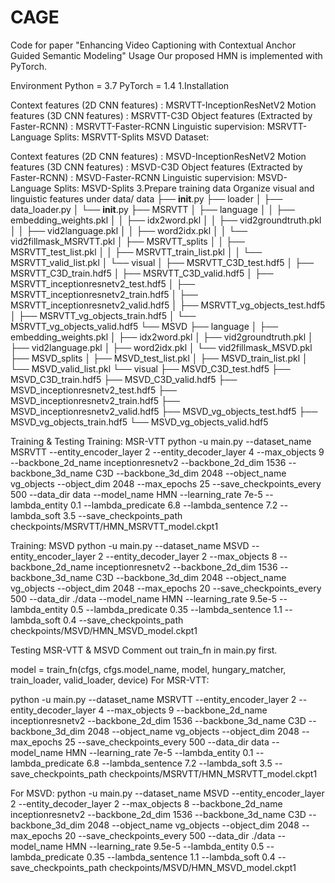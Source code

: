 # CAGE
Code for paper "Enhancing Video Captioning with Contextual Anchor Guided Semantic Modeling"
Usage
Our proposed HMN is implemented with PyTorch.

Environment
Python = 3.7
PyTorch = 1.4
1.Installation

Context features (2D CNN features) : MSRVTT-InceptionResNetV2
Motion features (3D CNN features) : MSRVTT-C3D
Object features (Extracted by Faster-RCNN) : MSRVTT-Faster-RCNN
Linguistic supervision: MSRVTT-Language
Splits: MSRVTT-Splits
MSVD Dataset:

Context features (2D CNN features) : MSVD-InceptionResNetV2
Motion features (3D CNN features) : MSVD-C3D
Object features (Extracted by Faster-RCNN) : MSVD-Faster-RCNN
Linguistic supervision: MSVD-Language
Splits: MSVD-Splits
3.Prepare training data
Organize visual and linguistic features under data/
data
├── __init__.py
├── loader
│   ├── data_loader.py
│   └── __init__.py
├── MSRVTT
│   ├── language
│   │   ├── embedding_weights.pkl
│   │   ├── idx2word.pkl
│   │   ├── vid2groundtruth.pkl
│   │   ├── vid2language.pkl
│   │   ├── word2idx.pkl
│   │   └── vid2fillmask_MSRVTT.pkl
│   ├── MSRVTT_splits
│   │   ├── MSRVTT_test_list.pkl
│   │   ├── MSRVTT_train_list.pkl 
│   │   └── MSRVTT_valid_list.pkl
│   └── visual
│       ├── MSRVTT_C3D_test.hdf5
│       ├── MSRVTT_C3D_train.hdf5
│       ├── MSRVTT_C3D_valid.hdf5
│       ├── MSRVTT_inceptionresnetv2_test.hdf5
│       ├── MSRVTT_inceptionresnetv2_train.hdf5
│       ├── MSRVTT_inceptionresnetv2_valid.hdf5
│       ├── MSRVTT_vg_objects_test.hdf5
│       ├── MSRVTT_vg_objects_train.hdf5
│       └── MSRVTT_vg_objects_valid.hdf5
└── MSVD
    ├── language
    │   ├── embedding_weights.pkl
    │   ├── idx2word.pkl
    │   ├── vid2groundtruth.pkl
    │   ├── vid2language.pkl
    │   ├── word2idx.pkl
    │   └── vid2fillmask_MSVD.pkl
    ├── MSVD_splits
    │   ├── MSVD_test_list.pkl
    │   ├── MSVD_train_list.pkl
    │   └── MSVD_valid_list.pkl
    └── visual
        ├── MSVD_C3D_test.hdf5
        ├── MSVD_C3D_train.hdf5
        ├── MSVD_C3D_valid.hdf5
        ├── MSVD_inceptionresnetv2_test.hdf5
        ├── MSVD_inceptionresnetv2_train.hdf5
        ├── MSVD_inceptionresnetv2_valid.hdf5
        ├── MSVD_vg_objects_test.hdf5
        ├── MSVD_vg_objects_train.hdf5
        └── MSVD_vg_objects_valid.hdf5


Training & Testing
Training: MSR-VTT
python -u main.py --dataset_name MSRVTT --entity_encoder_layer 2 --entity_decoder_layer 4 --max_objects 9 --backbone_2d_name inceptionresnetv2 --backbone_2d_dim 1536 --backbone_3d_name C3D --backbone_3d_dim 2048 --object_name vg_objects --object_dim 2048 --max_epochs 25 --save_checkpoints_every 500 --data_dir data --model_name HMN --learning_rate 7e-5 --lambda_entity 0.1 --lambda_predicate 6.8 --lambda_sentence 7.2 --lambda_soft 3.5 --save_checkpoints_path checkpoints/MSRVTT/HMN_MSRVTT_model.ckpt1

Training: MSVD
python -u main.py --dataset_name MSVD --entity_encoder_layer 2 --entity_decoder_layer 2 --max_objects 8 --backbone_2d_name inceptionresnetv2 --backbone_2d_dim 1536 --backbone_3d_name C3D --backbone_3d_dim 2048 --object_name vg_objects --object_dim 2048 --max_epochs 20 --save_checkpoints_every 500 --data_dir ./data --model_name HMN --learning_rate 9.5e-5 --lambda_entity 0.5 --lambda_predicate 0.35 --lambda_sentence 1.1 --lambda_soft 0.4 --save_checkpoints_path checkpoints/MSVD/HMN_MSVD_model.ckpt1

Testing MSR-VTT & MSVD
Comment out train_fn in main.py first.

model = train_fn(cfgs, cfgs.model_name, model, hungary_matcher, train_loader, valid_loader, device)
For MSR-VTT:

python -u main.py --dataset_name MSRVTT --entity_encoder_layer 2 --entity_decoder_layer 4 --max_objects 9 --backbone_2d_name inceptionresnetv2 --backbone_2d_dim 1536 --backbone_3d_name C3D --backbone_3d_dim 2048 --object_name vg_objects --object_dim 2048 --max_epochs 25 --save_checkpoints_every 500 --data_dir data --model_name HMN --learning_rate 7e-5 --lambda_entity 0.1 --lambda_predicate 6.8 --lambda_sentence 7.2 --lambda_soft 3.5 --save_checkpoints_path checkpoints/MSRVTT/HMN_MSRVTT_model.ckpt1

For MSVD:
python -u main.py --dataset_name MSVD --entity_encoder_layer 2 --entity_decoder_layer 2 --max_objects 8 --backbone_2d_name inceptionresnetv2 --backbone_2d_dim 1536 --backbone_3d_name C3D --backbone_3d_dim 2048 --object_name vg_objects --object_dim 2048 --max_epochs 20 --save_checkpoints_every 500 --data_dir ./data --model_name HMN --learning_rate 9.5e-5 --lambda_entity 0.5 --lambda_predicate 0.35 --lambda_sentence 1.1 --lambda_soft 0.4 --save_checkpoints_path checkpoints/MSVD/HMN_MSVD_model.ckpt1
